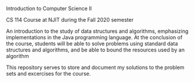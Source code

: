 Introduction to Computer Science II 

CS 114 Course at NJIT during the Fall 2020 semester

An introduction to the study of data structures and algorithms, emphasizing implementations in the Java programming language. At the conclusion of the course, students will be able to solve problems using standard data structures and algorithms, and be able to bound the resources used by an algorithm

This repository serves to store and document my solutions to the problem sets and excercises for the course.
